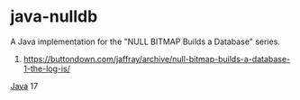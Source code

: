 # java-nulldb
A Java implementation for the "NULL BITMAP Builds a Database" series.

1. https://buttondown.com/jaffray/archive/null-bitmap-builds-a-database-1-the-log-is/

[Java](https://www.oracle.com/br/java/) 17
